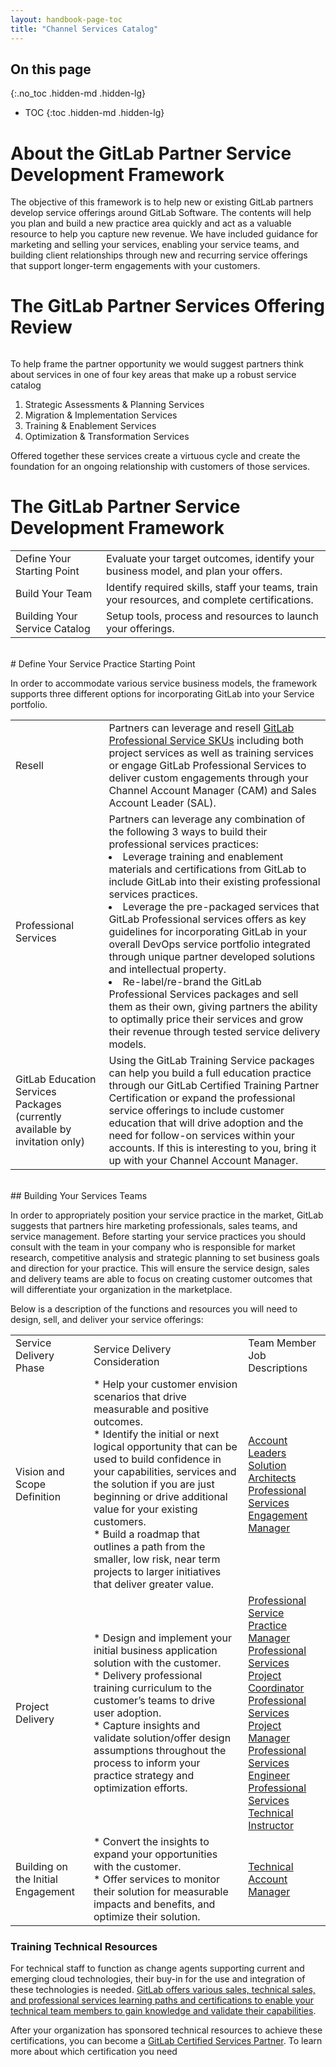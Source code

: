 ```yaml
---
layout: handbook-page-toc
title: "Channel Services Catalog"
---
```


## On this page
{:.no_toc .hidden-md .hidden-lg}

- TOC
{:toc .hidden-md .hidden-lg}
# About the GitLab Partner Service Development Framework

The objective of this framework is to help new or existing GitLab partners develop service offerings around GitLab Software. The contents will help you plan and build a new practice area quickly and act as a valuable resource to help you capture new revenue.  We have included guidance for marketing and selling your services, enabling your service teams, and building client relationships through new and recurring service offerings that support longer-term engagements with your customers. 


# The GitLab Partner Services Offering Review

<img src="/images/channel-service-program/partner-services-virtuous-cycle.png" width="" alt="" title="Partner Services Virtuous Cycle">

To help frame the partner opportunity we would suggest partners think about services in one of four key areas that make up a robust service catalog

1. Strategic Assessments & Planning Services
2. Migration & Implementation Services
3. Training & Enablement Services
4. Optimization & Transformation Services

Offered together these services create a virtuous cycle and create the foundation for an ongoing relationship with customers of those services.


# The GitLab Partner Service Development Framework

<table>
  <tr>
   <td>Define Your Starting Point
   </td>
   <td>Evaluate your target outcomes, identify your business model, and plan your offers.
   </td>
  </tr>
  <tr>
   <td>Build Your Team
   </td>
   <td>Identify required skills, staff your teams, train your resources, and complete certifications. 
   </td>
  </tr>
  <tr>
   <td>Building Your Service Catalog
   </td>
   <td>Setup tools, process and resources to launch your offerings.
   </td>
  </tr>
</table>

<br>
# Define Your Service Practice Starting Point 

In order to accommodate various service business models, the framework supports three different options for incorporating GitLab into your Service portfolio. 

<table>
  <tr>
   <td>Resell
   </td>
   <td>Partners can  leverage and resell <a href="https://about.gitlab.com/services/catalog/">GitLab Professional Service SKUs</a> including both project services as well as training services or engage GitLab Professional Services to deliver custom engagements through your Channel Account Manager (CAM) and Sales Account Leader (SAL). 
   </td>
  </tr>
  <tr>
   <td>Professional Services
   </td>
   <td>Partners can leverage any combination of the following 3 ways to build their professional services practices:


<li>Leverage training and enablement materials and certifications from GitLab to include GitLab into their existing professional services practices.

<li>Leverage the pre-packaged services that GitLab Professional services offers as key guidelines for incorporating GitLab in your overall DevOps service portfolio integrated through unique partner developed solutions and intellectual property. 

<li>Re-label/re-brand the GitLab Professional Services packages and sell them as their own, giving partners the ability to optimally price their services and grow their revenue through tested service delivery models. 
</li>

   </td>
  </tr>
  <tr>
   <td>GitLab Education Services Packages (currently available by invitation only)
   </td>
   <td>Using the GitLab Training Service packages can help you build a full education practice through our GitLab Certified Training Partner Certification or expand the professional service offerings to include customer education that will drive adoption and the need for follow-on services within your accounts.  If this is interesting to you, bring it up with your Channel Account Manager.
   </td>
  </tr>
</table>
<br>
## Building Your Services Teams

In order to appropriately position your service practice in the market, GitLab suggests that partners hire marketing professionals, sales teams, and service management. Before starting your service practices you should consult with the team in your company who is responsible for market research, competitive analysis and strategic planning to set business goals and direction for your practice. This will ensure the service design, sales and delivery teams are able to focus on creating customer outcomes that will differentiate your organization in the marketplace. 

Below is a description of the functions and resources you will need to design, sell, and deliver your service offerings: 


<table>
  <tr>
   <td>Service Delivery Phase
   </td>
   <td>Service Delivery Consideration
   </td>
   <td>Team Member Job Descriptions
   </td>
  </tr>
  <tr>
   <td>Vision and Scope Definition
   </td>
   <td>* Help your customer envision scenarios that drive measurable and positive outcomes.
<br>
* Identify the initial or next logical opportunity that can be used to build confidence in your capabilities, services and the solution if you are just beginning or drive additional value for your existing customers.
<br>
* Build a roadmap that outlines a path from the smaller, low risk, near term projects to larger initiatives that deliver greater value.	
   </td>
   <td><a href="https://about.gitlab.com/job-families/sales/strategic-account-leader/">Account Leaders</a>
<br>
<a href="https://about.gitlab.com/job-families/sales/solutions-architect/">Solution Architects</a>
<br>
<a href="https://about.gitlab.com/job-families/sales/job-professional-services-engagement-manager/">Professional Services Engagement Manager</a>
   </td>
  </tr>
  <tr>
   <td>Project Delivery
   </td>
   <td>* Design and implement your initial business application solution with the customer.
<br>
* Delivery professional training curriculum to the customer’s teams to drive user adoption.
<br>
* Capture insights and validate solution/offer design assumptions throughout the process to inform your practice strategy and optimization efforts. 
   </td>
   <td><a href="https://about.gitlab.com/job-families/sales/professional-services-practice-manager/">Professional Service Practice Manager</a>
<br>
<a href="https://about.gitlab.com/job-families/sales/professional-services-project-coordinator/">Professional Services Project Coordinator</a>
<br>
<a href="https://about.gitlab.com/job-families/sales/professional-services-project-manager/">Professional Services Project Manager</a>
<br>
<a href="https://about.gitlab.com/job-families/sales/professional-services-engineer/">Professional Services Engineer</a>
<br>
<a href="https://about.gitlab.com/job-families/sales/professional-services-engineer/#professional-services-technical-instructor">Professional Services Technical Instructor</a>
   </td>
  </tr>
  <tr>
   <td>Building on the Initial Engagement
   </td>
   <td>* Convert the insights to expand your opportunities with the customer. 
<br>
* Offer services to monitor their solution for measurable impacts and benefits, and optimize their solution.
   </td>
   <td><a href="https://about.gitlab.com/job-families/sales/technical-account-manager/">Technical Account Manager</a>
   </td>
  </tr>
</table>



### Training Technical Resources 

For technical staff to function as change agents supporting current and emerging cloud technologies, their buy-in for the use and integration of these technologies is needed. [GitLab offers various sales, technical sales, and professional services learning paths and certifications to enable your technical team members to gain knowledge and validate their capabilities](https://about.gitlab.com/handbook/resellers/training/).  

After your organization has sponsored technical resources to achieve these certifications, you can become a [GitLab Certified Services Partner](https://about.gitlab.com/handbook/resellers/services/).  To learn more about which certification you need 

